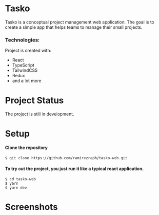 # Tasko

Tasko is a conceptual project management web application. The goal is to create a simple app that helps teams to manage their small projects. 

### Technologies:
Project is created with:
- React 
- TypeScript
- TailwindCSS
- Redux
- and a lot more

# Project Status
The project is still in development.

# Setup
#### Clone the repository
```ssh
$ git clone https://github.com/ramirezraph/tasko-web.git
```
#### To try out the project, you just run it like a typical react application.

```ssh
$ cd tasko-web
$ yarn
$ yarn dev
```

# Screenshots
